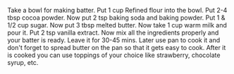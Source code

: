 Take a bowl for making batter.
Put 1 cup Refined flour into the bowl.
Put 2-4 tbsp cocoa powder.
Now put 2 tsp baking soda and baking powder.
Put 1 & 1/2 cup sugar.
Now put 3 tbsp melted butter.
Now take 1 cup warm milk and pour it.
Put 2 tsp vanilla extract.
Now mix all the ingredients properly and your batter is ready.
Leave it for 30-45 mins.
Later use pan to cook it and don't forget to spread butter on the pan so that it gets easy to cook.
After it is cooked you can use toppings of your choice like strawberry, chocolate syrup, etc.